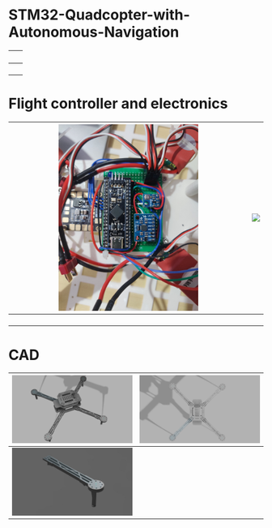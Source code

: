 # STM32-Quadcopter-with-Autonomous-Navigation


| <img src=""  width=60%> | <img src=""  width=60%> |
| --------------------------- | --------------------------- |
| <img src=""  width=60%>       | <img src=""  width=60%> |


#  Flight controller and electronics

| <img src="IMAGES/IMG_20250222_200021.jpg" width=60% > | <img src="IMAGES/IMG_20250222_185927.jpg" width=60% > |
| --------------------------- | --------------------------- |
| <img src=""  width=60%>       | <img src=""  width=60%> |

# CAD

| <img src="IMAGES/COMBINED v1.png" > | <img src="IMAGES/COMBINED v12.png" > |
| --------------------------- | --------------------------- |
| <img src="IMAGES/IMG-20250222-WA0041.jpg">       | <img src=""> |
